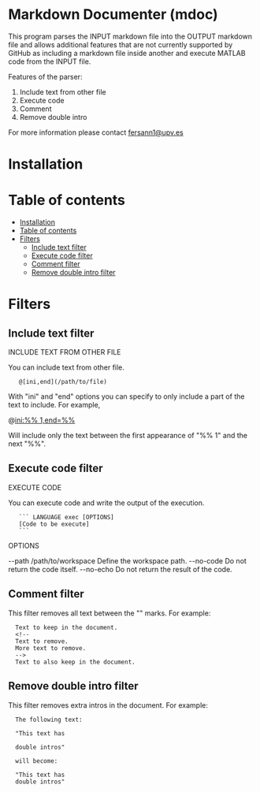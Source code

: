 Markdown Documenter (mdoc)
==========================

  This program parses the INPUT markdown file into the OUTPUT markdown file
  and allows additional features that are not currently supported by GitHub
  as including a markdown file inside another and execute MATLAB code from
  the INPUT file.

  Features of the parser:
  1. Include text from other file
  2. Execute code
  3. Comment
  4. Remove double intro

For more information please contact fersann1@upv.es

# Installation


# Table of contents

* [Installation](#installation)
* [Table of contents](#table-of-contents)
* [Filters](#filters)
	* [Include text filter](#include-text-filter)
	* [Execute code filter](#execute-code-filter)
	* [Comment filter](#comment-filter)
	* [Remove double intro filter](#remove-double-intro-filter)


# Filters

## Include text filter

  INCLUDE TEXT FROM OTHER FILE

  You can include text from other file.

       @[ini,end](/path/to/file)

  With "ini" and "end" options you can specify to only include a part of the
  text to include. For example,

  @[ini:%% 1,end=%%](./myMatlab.m)

  Will include only the text between the first appearance of "%% 1" and the
  next "%%".

## Execute code filter

  EXECUTE CODE

  You can execute code and write the output of the execution.

       ``` LANGUAGE exec [OPTIONS]
       [Code to be execute]
       ```

  OPTIONS

  --path /path/to/workspace    Define the workspace path.
  --no-code    Do not return the code itself.
  --no-echo    Do not return the result of the code.


## Comment filter

  This filter removes all text between the "<!--" and "-->" marks. For
  example:

      Text to keep in the document.
      <!--
      Text to remove.
      More text to remove.
      -->
      Text to also keep in the document.

## Remove double intro filter

  This filter removes extra intros in the document. For example:

      The following text:

      "This text has

      double intros"

      will become:

      "This text has
      double intros"
